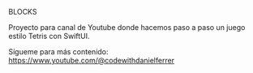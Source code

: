 BLOCKS

Proyecto para canal de Youtube donde hacemos paso a paso un juego estilo Tetris con SwiftUI.

Sígueme para más contenido:
https://www.youtube.com/@codewithdanielferrer
